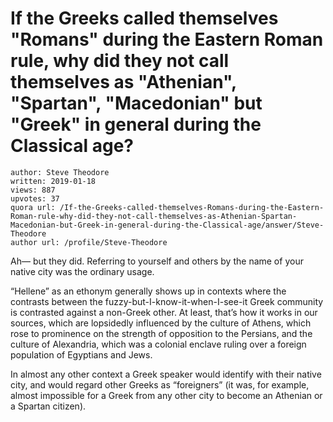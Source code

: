# If the Greeks called themselves "Romans" during the Eastern Roman rule, why did they not call themselves as "Athenian", "Spartan", "Macedonian" but "Greek" in general during the Classical age?

	author: Steve Theodore
	written: 2019-01-18
	views: 887
	upvotes: 37
	quora url: /If-the-Greeks-called-themselves-Romans-during-the-Eastern-Roman-rule-why-did-they-not-call-themselves-as-Athenian-Spartan-Macedonian-but-Greek-in-general-during-the-Classical-age/answer/Steve-Theodore
	author url: /profile/Steve-Theodore


Ah— but they did. Referring to yourself and others by the name of your native city was the ordinary usage.

“Hellene” as an ethonym generally shows up in contexts where the contrasts between the fuzzy-but-I-know-it-when-I-see-it Greek community is contrasted against a non-Greek other. At least, that’s how it works in our sources, which are lopsidedly influenced by the culture of Athens, which rose to prominence on the strength of opposition to the Persians, and the culture of Alexandria, which was a colonial enclave ruling over a foreign population of Egyptians and Jews.

In almost any other context a Greek speaker would identify with their native city, and would regard other Greeks as “foreigners” (it was, for example, almost impossible for a Greek from any other city to become an Athenian or a Spartan citizen).

